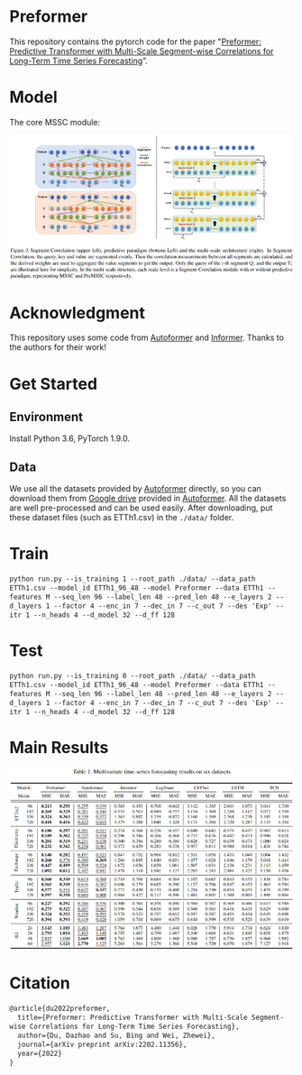 # Preformer

This repository contains the pytorch code for the paper "[Preformer: Predictive Transformer with Multi-Scale Segment-wise Correlations for Long-Term Time Series Forecasting](https://arxiv.org/pdf/2202.11356.pdf)”.

# Model
The core MSSC module:

![Main Results](figs/mssc.png)

# Acknowledgment

This repository uses some code from [Autoformer](https://github.com/thuml/Autoformer) and [Informer](https://github.com/zhouhaoyi/Informer2020). Thanks to the authors for their work!

# Get Started
## Environment

Install Python 3.6, PyTorch 1.9.0.

## Data

We use all the datasets provided by [Autoformer](https://github.com/thuml/Autoformer) directly, so you can download them from [Google drive](https://drive.google.com/drive/folders/1ZOYpTUa82_jCcxIdTmyr0LXQfvaM9vIy) provided in [Autoformer](https://github.com/thuml/Autoformer). All the datasets are well pre-processed and can be used easily. After downloading, put these dataset files (such as ETTh1.csv) in the `./data/` folder.


# Train

```
python run.py --is_training 1 --root_path ./data/ --data_path ETTh1.csv --model_id ETTh1_96_48 --model Preformer --data ETTh1 --features M --seq_len 96 --label_len 48 --pred_len 48 --e_layers 2 --d_layers 1 --factor 4 --enc_in 7 --dec_in 7 --c_out 7 --des 'Exp' --itr 1 --n_heads 4 --d_model 32 --d_ff 128
```

# Test

```
python run.py --is_training 0 --root_path ./data/ --data_path ETTh1.csv --model_id ETTh1_96_48 --model Preformer --data ETTh1 --features M --seq_len 96 --label_len 48 --pred_len 48 --e_layers 2 --d_layers 1 --factor 4 --enc_in 7 --dec_in 7 --c_out 7 --des 'Exp' --itr 1 --n_heads 4 --d_model 32 --d_ff 128
```

# Main Results

![Main Results](figs/result.png)

# Citation

```
@article{du2022preformer,
  title={Preformer: Predictive Transformer with Multi-Scale Segment-wise Correlations for Long-Term Time Series Forecasting},
  author={Du, Dazhao and Su, Bing and Wei, Zhewei},
  journal={arXiv preprint arXiv:2202.11356},
  year={2022}
}
```




